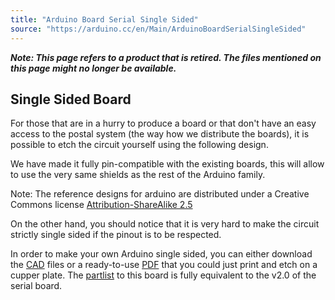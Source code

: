 ```yaml
---
title: "Arduino Board Serial Single Sided"
source: "https://arduino.cc/en/Main/ArduinoBoardSerialSingleSided"
---
```


***Note: This page refers to a product that is retired. The files mentioned on this page might no longer be available.***

## Single Sided Board

For those that are in a hurry to produce a board or that don't have an easy access to the postal system (the way how we distribute the boards), it is possible to etch the circuit yourself using the following design.

We have made it fully pin-compatible with the existing boards, this will allow to use the very same shields as the rest of the Arduino family.

Note: The reference designs for arduino are distributed under a Creative Commons license [Attribution-ShareAlike 2.5](http://creativecommons.org/licenses/by-sa/2.5/) 

On the other hand, you should notice that it is very hard to make the circuit strictly single sided if the pinout is to be respected.

In order to make your own Arduino single sided, you can either download the [CAD](http://webzone.k3.mah.se/k3dacu/arduino/releases/release%5Farduino%5Frs232s%5Fv1%5Fsinglesided.zip) files or a ready-to-use [PDF](http://webzone.k3.mah.se/k3dacu/arduino/releases/serial%5Fv2%5Fsingle%5Fsided/board%5FtoProduce.pdf) that you could just print and etch on a cupper plate. The [partlist](http://arduino.berlios.de/index.php/Main/PartsSerialV2) to this board is fully equivalent to the v2.0 of the serial board.